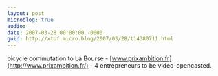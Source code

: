 ```yaml
---
layout: post
microblog: true
audio: 
date: 2007-03-28 00:00:00 -0000
guid: http://xtof.micro.blog/2007/03/28/t14380711.html
---
```

bicycle commutation to La Bourse - [www.prixambition.fr](http://www.prixambition.fr/) - 4 entrepreneurs to be video-opencasted.
